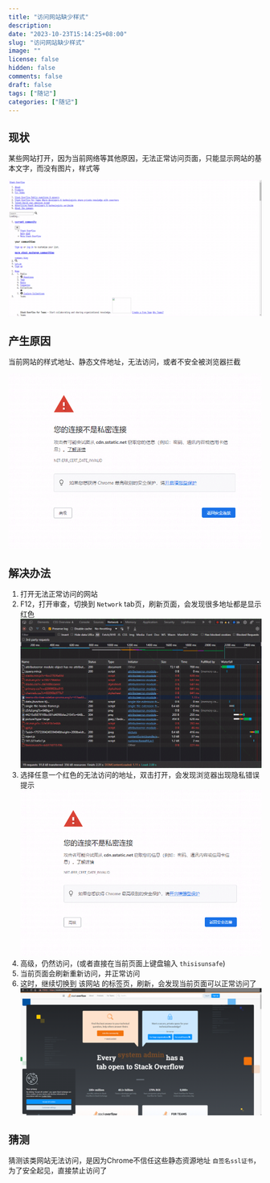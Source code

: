 ```yaml
---
title: "访问网站缺少样式"
description:
date: "2023-10-23T15:14:25+08:00"
slug: "访问网站缺少样式"
image: ""
license: false
hidden: false
comments: false
draft: false
tags: ["随记"]
categories: ["随记"]
---
```

## 现状

某些网站打开，因为当前网络等其他原因，无法正常访问页面，只能显示网站的基本文字，而没有图片，样式等

![stackoverflow无法显示样式](stackoverflow.png)

## 产生原因

当前网站的样式地址、静态文件地址，无法访问，或者不安全被浏览器拦截

![您的链接不是私密链接](unsafe_link.png)

## 解决办法

1. 打开无法正常访问的网站
2. F12，打开审查，切换到 `Network` tab页，刷新页面，会发现很多地址都是显示红色
   ![F12](not_access.png)
3. 选择任意一个红色的无法访问的地址，双击打开，会发现浏览器出现隐私错误提示
   ![您的链接不是私密链接](unsafe_link.png)
4. 高级，仍然访问，(或者直接在当前页面上键盘输入 `thisisunsafe`)
5. 当前页面会刷新重新访问，并正常访问
6. 这时，继续切换到 该网站 的标签页，刷新，会发现当前页面可以正常访问了
   ![正常访问](success.png)

## 猜测

猜测该类网站无法访问，是因为Chrome不信任这些静态资源地址 `自签名ssl证书`，为了安全起见，直接禁止访问了
